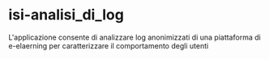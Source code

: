 # isi-analisi_di_log
L'applicazione consente di analizzare log anonimizzati di una piattaforma di e-elaerning per caratterizzare il comportamento degli utenti 
